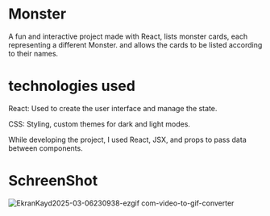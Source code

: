 # Monster
A fun and interactive project made with React, lists monster cards, each representing a different Monster. and allows the cards to be listed according to their names.


# technologies used
React: Used to create the user interface and manage the state.

CSS: Styling, custom themes for dark and light modes.

While developing the project, I used React, JSX, and props to pass data between components.
 
# SchreenShot

![EkranKayd2025-03-06230938-ezgif com-video-to-gif-converter](https://github.com/user-attachments/assets/a5da41ce-2ee7-40c4-b601-1c73b7aa0edf)
